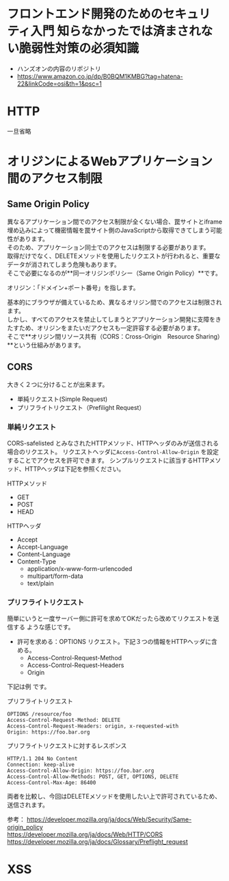# フロントエンド開発のためのセキュリティ入門 知らなかったでは済まされない脆弱性対策の必須知識

- ハンズオンの内容のリポジトリ
- https://www.amazon.co.jp/dp/B0BQM1KMBG?tag=hatena-22&linkCode=osi&th=1&psc=1

# HTTP

一旦省略

# オリジンによるWebアプリケーション間のアクセス制限

## Same Origin Policy

異なるアプリケーション間でのアクセス制限が全くない場合、罠サイトとiframe埋め込みによって機密情報を罠サイト側のJavaScriptから取得できてしまう可能性があります。  
そのため、アプリケーション同士でのアクセスは制限する必要があります。  
取得だけでなく、DELETEメソッドを使用したリクエストが行われると、重要なデータが消されてしまう危険もあります。  
そこで必要になるのが**同一オリジンポリシー（Same Origin Policy）**です。

オリジン：「ドメイン+ポート番号」を指します。  

基本的にブラウザが備えているため、異なるオリジン間でのアクセスは制限されます。  
しかし、すべてのアクセスを禁止してしまうとアプリケーション開発に支障をきたすため、オリジンをまたいだアクセスも一定許容する必要があります。  
そこで**オリジン間リソース共有（CORS：Cross-Origin　Resource Sharing）**という仕組みがあります。

## CORS

大きく２つに分けることが出来ます。

- 単純リクエスト(Simple Request)
- プリフライトリクエスト（Prefilight Request）

### 単純リクエスト

CORS-safelisted とみなされたHTTPメソッド、HTTPヘッダのみが送信される場合のリクエスト。
リクエストヘッダに`Access-Control-Allow-Origin` を設定することでアクセスを許可できます。
シンプルリクエストに該当するHTTPメソッド、HTTPヘッダは下記を参照ください。

HTTPメソッド
- GET
- POST
- HEAD


HTTPヘッダ
- Accept
- Accept-Language
- Content-Language
- Content-Type
  - application/x-www-form-urlencoded
  - multipart/form-data
  - text/plain


### プリフライトリクエスト

簡単にいうと一度サーバー側に許可を求めてOKだったら改めてリクエストを送信する ような感じです。

- 許可を求める：OPTIONS リクエスト。下記３つの情報をHTTPヘッダに含める。
   - Access-Control-Request-Method
   - Access-Control-Request-Headers
   - Origin

下記は例 です。

プリフライトリクエスト
```
OPTIONS /resource/foo
Access-Control-Request-Method: DELETE
Access-Control-Request-Headers: origin, x-requested-with
Origin: https://foo.bar.org
```

プリフライトリクエストに対するレスポンス
```
HTTP/1.1 204 No Content
Connection: keep-alive
Access-Control-Allow-Origin: https://foo.bar.org
Access-Control-Allow-Methods: POST, GET, OPTIONS, DELETE
Access-Control-Max-Age: 86400
```

  
両者を比較し、今回はDELETEメソッドを使用したい上で許可されているため、送信されます。


参考：
https://developer.mozilla.org/ja/docs/Web/Security/Same-origin_policy  
https://developer.mozilla.org/ja/docs/Web/HTTP/CORS  
https://developer.mozilla.org/ja/docs/Glossary/Preflight_request  



# XSS
